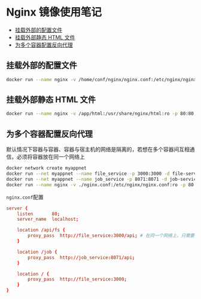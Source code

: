 # Nginx 镜像使用笔记

- [挂载外部的配置文件](#挂载外部的配置文件)
- [挂载外部静态 HTML 文件](#挂载外部静态-html-文件)
- [为多个容器配置反向代理](#为多个容器配置反向代理)

## 挂载外部的配置文件

```bash
docker run --name nginx -v /home/conf/nginx/nginx.conf:/etc/nginx/nginx.conf:ro -p 80:80 -d nginx
```

## 挂载外部静态 HTML 文件

```bash
docker run --name nginx -v /app/html:/usr/share/nginx/html:ro -p 80:80 -d nginx
```

## 为多个容器配置反向代理

默认情况下容器与容器、容器与宿主机的网络是隔离的，若想在多个容器间互相通信，必须将容器放在同一个网络上

```bash
docker network create myappnet
docker run --net myappnet --name file_service -p 3000:3000 -d file-service
docker run --net myappnet --name job_service -p 8071:8071 -d job-service
docker run --name nginx -v ./nginx.conf:/etc/nginx/nginx.conf:ro -p 80:80 -d nginx
```

`nginx.conf`配置

```conf
server {
    listen       80;
    server_name  localhost;

    location /api/fs {
        proxy_pass  http://file_service:3000/api; # 在同一个网络上，只需要填写容器名称，Docker 会自动 DNS 解析容器名称到 IP 地址
    }

    location /job {
        proxy_pass  http://job_service:8071/api;
    }

    location / {
        proxy_pass  http://file_service:3000;
    }
}
```
